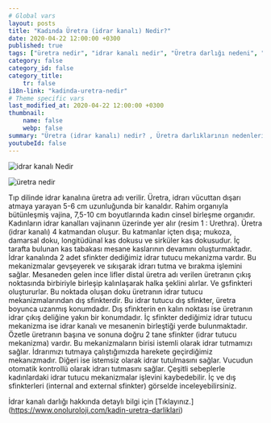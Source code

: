 ```yaml
---
# Global vars
layout: posts
title: "Kadında Üretra (idrar kanalı) Nedir?"
date: 2020-04-22 12:00:00 +0300
published: true
tags: ["üretra nedir", "idrar kanalı nedir", "Üretra darlığı nedeni", "Üretra darlığı belirti", "Üretra darlığı teşhisi", "Üretra darlığı tedavisi" , "kadında üretra darlığı" , "üretra darlığı nedeni", "üretra darlığı ameliyatı" , "üretra darlığı çözüm", "kadında dilatasyon", "üretra darlığı açık ameliyat", "üretra darlığı kapalı ameliyat", "idrar kanalı darlığı", "idrar kanalı darlığı ameliyatı", "kadında idrar kanalı darlığı"]
category: false
category_id: false
category_title:
    tr: false
i18n-link: "kadinda-uretra-nedir"
# Theme specific vars
last_modified_at: 2020-04-22 12:00:00 +0300
thumbnail:
    name: false
    webp: false
summary: "Üretra (idrar kanalı) nedir? , Üretra darlıklarının nedenleri, şikayetleri, teşhisi ve tedavisi hakkında detaylı bilgiler makale ve videolar ile sunuluyor. Üretral rekonstrüksiyonun kadın üretroplasti ameliyatı nasıl yapılır?"
youtubeId: false
---
```






![idrar kanalı Nedir](/assets/img/kadinidrarkacirma.jpeg)

![üretra nedir](/assets/kadinuretradarligi.jpeg)

Tıp dilinde idrar kanalına üretra adı verilir. Üretra, idrarı vücuttan dışarı atmaya yarayan 5-6 cm uzunluğunda bir kanaldır. Rahim organıyla bütünleşmiş vajina, 7,5-10 cm boyutlarında kadın cinsel birleşme organıdır. Kadınların idrar kanalları vajinanın üzerinde yer alır (resim 1 : Urethra). Üretra (idrar kanalı) 4 katmandan oluşur. Bu katmanlar içten dışa; mukoza, damarsal doku, longitüdünal kas dokusu ve sirküler kas dokusudur. İç tarafta bulunan kas tabakası mesane kaslarının devamını oluşturmaktadır. İdrar kanalında 2 adet sfinkter dediğimiz idrar tutucu mekanizma vardır. Bu mekanizmalar gevşeyerek ve sıkışarak idrarı tutma ve bırakma işlemini sağlar. Mesaneden gelen ince lifler distal üretra adı verilen üretranın çıkış noktasında birbiriyle birleşip kalınlaşarak halka şeklini alırlar. Ve gsfinkteri oluştururlar. Bu noktada oluşan doku üretranın idrar tutucu mekanizmalarından dış sfinkterdir. Bu idrar tutucu dış sfinkter, üretra boyunca uzanmış konumdadır. Dış sfinkterin en kalın noktası ise üretranın idrar çıkış deliğine yakın bir konumdadır. İç sfinkter dediğimiz idrar tutucu mekanizma ise idrar kanalı ve mesanenin birleştiği yerde bulunmaktadır. Özetle üretranın başına ve sonuna doğru 2 tane sfinkter (idrar tutucu mekanizma) vardır. Bu mekanizmaların birisi istemli olarak idrar tutmamızı sağlar. İdrarımızı tutmaya çalıştığımızda harekete geçirdiğimiz mekanızmadır. Diğeri ise istemsiz olarak idrar tutulmasını sağlar. Vucudun otomatik kontrollü olarak idrarı tutmasını sağlar. Çeşitli sebeplerle kadınlardaki idrar tutucu mekanizmalar işlevini kaybedebilir. İç ve dış sfinkterleri (internal and external sfinkter) görselde inceleyebilirsiniz.

İdrar kanalı darlığı hakkında detaylı bilgi için [Tıklayınız.] (https://www.onoluroloji.com/kadin-uretra-darliklari)
